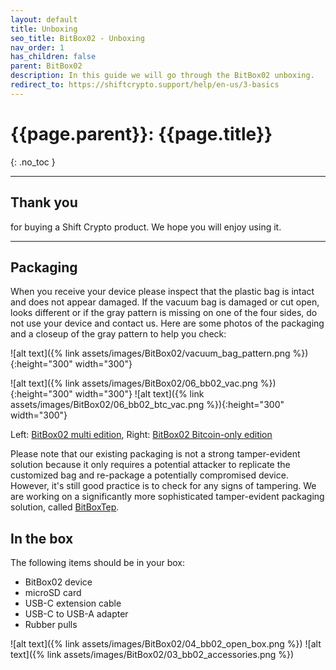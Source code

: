 ```yaml
---
layout: default
title: Unboxing
seo_title: BitBox02 - Unboxing
nav_order: 1
has_children: false
parent: BitBox02
description: In this guide we will go through the BitBox02 unboxing.
redirect_to: https://shiftcrypto.support/help/en-us/3-basics
---
```


# {{page.parent}}: {{page.title}}
{: .no_toc }

---

## Thank you

for buying a Shift Crypto product. We hope you will enjoy using it.

---

## Packaging

When you receive your device please inspect that the plastic bag is intact and does not appear damaged. If the vacuum bag is damaged or cut open, looks different or if the gray pattern is missing on one of the four sides, do not use your device and contact us. 
Here are some photos of the packaging and a closeup of the gray pattern to help you check:


![alt text]({% link assets/images/BitBox02/vacuum_bag_pattern.png %}){:height="300" width="300"}

![alt text]({% link assets/images/BitBox02/06_bb02_vac.png %}){:height="300" width="300"}
![alt text]({% link assets/images/BitBox02/06_bb02_btc_vac.png %}){:height="300" width="300"}

Left: [BitBox02 multi edition](https://shiftcrypto.ch/bitbox02/), Right: [BitBox02 Bitcoin-only edition](https://shiftcrypto.ch/bitbox02/)

Please note that our existing packaging is not a strong tamper-evident solution because it only requires a potential attacker to replicate the customized bag and re-package a potentially compromised device. However, it's still good practice is to check for any signs of tampering. We are working on a significantly more sophisticated tamper-evident packaging solution, called [BitBoxTep](https://tep.shiftcrypto.ch/).



## In the box

The following items should be in your box:
* BitBox02 device
* microSD card
* USB-C extension cable
* USB-C to USB-A adapter
* Rubber pulls

![alt text]({% link assets/images/BitBox02/04_bb02_open_box.png %})
![alt text]({% link assets/images/BitBox02/03_bb02_accessories.png %})
